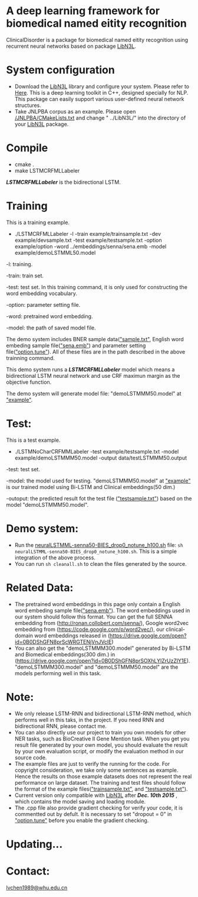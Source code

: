 A deep learning framework for biomedical named eitity recognition
======
ClinicalDisorder is a package for biomedical named eitity recognition using recurrent neural networks based on package [LibN3L](https://github.com/SUTDNLP/LibN3L). 

System configuration
======
* Download the [LibN3L](https://github.com/SUTDNLP/LibN3L) library and configure your system. Please refer to [Here](https://github.com/SUTDNLP/LibN3L). This is a deep learning toolkit in C++, designed specially for NLP. This package can easily support various user-defined neural network structures.
* Take JNLPBA corpus as an example. Please open [/JNLPBA/CMakeLists.txt](JNLPBA/CMakeLists.txt) and change " ../LibN3L/" into the directory of your [LibN3L](https://github.com/SUTDNLP/LibN3L) package.

Compile
======
* cmake .
* make LSTMCRFMLLabeler

***LSTMCRFMLLabeler*** is the bidirectional LSTM.

Training
=====
This is a training example.

* ./LSTMCRFMLLabeler -l -train example/trainsample.txt -dev example/devsample.txt -test example/testsample.txt -option example/option -word ../embeddings/senna/sena.emb -model example/demoLSTMML50.model

-l: training. 

-train: train set. 

-test: test set. In this training command, it is only used for constructing the word embedding vocabulary. 

-option:  parameter setting file. 

-word: pretrained word embedding. 

-model: the path of saved model file. 



The demo system includes BNER sample data(["sample.txt"](JNLPBA/example/sample.txt), English word embeding sample file(["sena.emb"](embeddings/senna/sena.emb)) and parameter setting file(["option.tune"](JNLPBA/example/option.tune.pub.C.drop0.notune.h100)). All of these files are in the path described in the above trainning command.
 
This demo system runs a ***LSTMCRFMLLabeler*** model which means a bidirectional LSTM neural network and use CRF maximun margin as the objective function. 

The demo system will generate model file: "demoLSTMMM50.model" at ["example"](JNLPBA/example).

Test:
=====

This is a test example.

* ./LSTMNoCharCRFMMLabeler -test example/testsample.txt -model example/demoLSTMMM50.model -output data/testLSTMMM50.output

-test: test set.

-model: the model used for testing. "demoLSTMMM50.model" at ["example"](JNLPBA/example) is our trained model using Bi-LSTM and Clinical embeddings(50 dim.)

-outoput: the predicted result fot the test file (["testsample.txt"](JNLPBA/example/sample.txt)) based on the model "demoLSTMMM50.model".

Demo system:
=====
* Run the [neuralLSTMML-senna50-BIES_drop0_notune_h100.sh](JNLPBA/neuralLSTMML-senna50-BIES_drop0_notune_h100.sh) file: `sh neuralLSTMML-senna50-BIES_drop0_notune_h100.sh`. This is a simple integration of the above process.
* You can run `sh cleanall.sh` to clean the files generated by the source.

Related Data:
=====

* The pretrained word embeddings in this page only contain a English word embeding sample file(["sena.emb"](embeddings/senna/sena.emb)). The word embeddings used in our system should follow this format. You can get the full SENNA embedding from (http://ronan.collobert.com/senna/), Google word2vec embedding from (https://code.google.com/p/word2vec/), our clinical-domain word embeddings released in (https://drive.google.com/open?id=0B0DShGFN8prScWRGTENjVnJVclE)
* You can also get the "demoLSTMMM300.model" generated by Bi-LSTM and Biomedical embeddings(300 dim.) in (https://drive.google.com/open?id=0B0DShGFN8prSOXhLYlZrUzZlY1E). "demoLSTMMM300.model" and "demoLSTMMM50.model" are the models performing well in this task.

Note: 
======
* We only release LSTM-RNN and bidirectional LSTM-RNN method, which performs well in this taks, in the project. If you need RNN and bidirectional RNN, please contact me.
* You can also directly use our project to train you own models for other NER tasks, such as BioCreative II Gene Mention task. When you get you result file generated by your own model, you should evaluate the result by your own evaluation script, or modify the evaluation method in our source code. 
* The example files are just to verify the running for the code. For copyright consideration, we take only some sentences as example. Hence the results on those example datasets does not represent the real performance on large dataset. The training and test files should follow the format of the example files(["trainsample.txt"](LSTMRNN/data/trainsample.txt), and ["testsample.txt"](LSTMRNN/data/testsample.txt)).
* Current version only compatible with [LibN3L](https://github.com/SUTDNLP/LibN3L) after ***Dec. 10th 2015*** , which contains the model saving and loading module.
* The .cpp file also provide gradient checking for verify your code, it is commentted out by defult. It is necessary to set "dropout = 0" in ["option.tune"](JNLPBA/example/option.tune.pub.C.drop0.notune.h100) before you enable the gradient checking. 


Updating...
====

Contact:
=====
lvchen1989@whu.edu.cn
